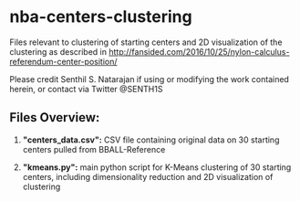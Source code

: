 # nba-centers-clustering

Files relevant to clustering of starting centers and 2D visualization of the clustering as described in http://fansided.com/2016/10/25/nylon-calculus-referendum-center-position/

Please credit Senthil S. Natarajan if using or modifying the work contained herein, or contact via Twitter @SENTH1S

Files Overview:
---
1. **"centers_data.csv":** CSV file containing original data on 30 starting centers pulled from BBALL-Reference

5. **"kmeans.py":** main python script for K-Means clustering of 30 starting centers, including dimensionality reduction and 2D visualization of clustering
